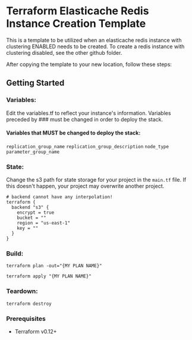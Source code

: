 # Terraform Elasticache Redis Instance Creation Template

This is a template to be utilized when an elasticache redis instance with clustering ENABLED needs to be created. To create a redis instance with clustering disabled, see the other github folder.

After copying the template to your new location, follow these steps:

## Getting Started

### Variables:
Edit the variables.tf to reflect your instance's information. 
Variables preceded by ### must be changed in order to deploy the stack.

#### Variables that MUST be changed to deploy the stack:
`replication_group_name`
`replication_group_description`
`node_type`
`parameter_group_name`


### State:
Change the s3 path for state storage for your project in the `main.tf` file.  If this doesn't happen, your project may overwrite another project.
```
# backend cannot have any interpolation!
terraform {
  backend "s3" {
    encrypt = true
    bucket = ""
    region = "us-east-1"
    key = ""
  }
}
```

### Build:
`terraform plan -out="{MY PLAN NAME}"`

`terraform apply "{MY PLAN NAME}"`

### Teardown:
`terraform destroy`

### Prerequisites

* Terraform v0.12+